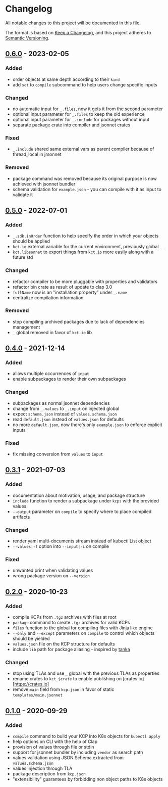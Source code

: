 # Changelog

All notable changes to this project will be documented in this file.

The format is based on [Keep a Changelog](https://keepachangelog.com/en/1.0.0/),
and this project adheres to [Semantic Versioning](https://semver.org/spec/v2.0.0.html).

## [0.6.0] - 2023-02-05

### Added

- order objects at same depth according to their `kind`
- add `set` to `compile` subcommand to help users change specific inputs

### Changed

- no automatic input for `_.files`, now it gets it from the second parameter
- optional input parameter for `_.files` to keep the old experience
- optional input parameter for `_.include` for packages without input
- separate package crate into compiler and jsonnet crates

### Fixed

- `_.include` shared same external vars as parent compiler because of thread_local in jrsonnet

### Removed

- package command was removed because its original purpose is now achieved with jsonnet bundler
- schema validation for `example.json` - you can compile with it as input to validate it

## [0.5.0] - 2022-07-01

### Added

- `_.sdk.inOrder` function to help specify the order in which your objects should be applied
- `kct.io` external variable for the current environment, previously global `_`
- `kct.libsonnet` to export things from `kct.io` more easily along with a future std

### Changed

- refactor compiler to be more pluggable with properties and validators
- refactor bin crate as result of update to clap 3.0
- `fullName` now is an "installation property" under `_.name`
- centralize compilation information

### Removed

- stop compiling archived packages due to lack of dependencies management
- `_` global removed in favor of `kct.io` lib

## [0.4.0] - 2021-12-14

### Added

- allows multiple occurrences of `input`
- enable subpackages to render their own subpackages

### Changed

- subpackages as normal jsonnet dependencies
- change from `_.values` to `_.input` on injected global
- expect `schema.json` instead of `values.schema.json`
- read `default.json` instead of `values.json` for defaults
- no more `default.json`, now there's only `example.json` to enforce explicit inputs

### Fixed

- fix missing conversion from `values` to `input`

## [0.3.1] - 2021-07-03

### Added

- documentation about motivation, usage, and package structure
- `include` function to render a subpackage under `kcps` with the provided values
- `--output` parameter on `compile` to specify where to place compiled artifacts

### Changed

- render yaml multi-documents stream instead of kubectl List object
- `--values|-f` option into `--input|-i` on compile

### Fixed

- unwanted print when validating values
- wrong package version on `--version`

## [0.2.0] - 2020-10-23

### Added

- compile KCPs from `.tgz` archives with files at root
- `package` command to create `.tgz` archives for valid KCPs
- `files` function to the global for compiling files with Jinja like engine
- `--only` and `--except` parameters on `compile` to control which objects should be yielded
- `values.json` file on the KCP structure for defaults
- include `lib` path for package aliasing - inspired by [tanka](https://tanka.dev/tutorial/k-lib#aliasing)

### Changed

- stop using TLAs and use `_` global with the previous TLAs as properties
- rename crates to `kct_$crate` to enable publishing on [crates.io][https://crates.io]
- remove `main` field from `kcp.json` in favor of static `templates/main.jsonnet`

## [0.1.0] - 2020-09-29

### Added

- `compile` command to build your KCP into K8s objects for `kubectl apply`
- help options on CLI with the help of Clap
- provision of values through file or stdin
- support for jsonnet bundler by including `vendor` as search path
- values validation using JSON Schema extracted from `values.schema.json`
- values injection through TLA
- package description from `kcp.json`
- "extensibility" guarantees by forbidding non object paths to K8s objects

[0.6.0]: https://github.com/bruno-delfino1995/kct/compare/v0.6.0...v0.5.0
[0.5.0]: https://github.com/bruno-delfino1995/kct/compare/v0.5.0...v0.4.0
[0.4.0]: https://github.com/bruno-delfino1995/kct/compare/v0.4.0...v0.3.1
[0.3.1]: https://github.com/bruno-delfino1995/kct/compare/v0.3.1...v0.2.0
[0.2.0]: https://github.com/bruno-delfino1995/kct/compare/v0.2.0...v0.1.0
[0.1.0]: https://github.com/bruno-delfino1995/kct/releases/tag/v0.1.0

